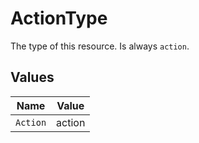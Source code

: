 # ActionType

The type of this resource. Is always `action`.


## Values

| Name     | Value    |
| -------- | -------- |
| `Action` | action   |